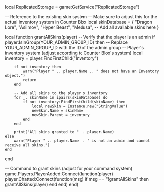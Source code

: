 local ReplicatedStorage = game:GetService("ReplicatedStorage")

-- Reference to the existing skin system
-- Make sure to adjust this for the actual inventory system in Counter Blox
local skinDatabase = {
    "Dragon Lore",
    "Asiimov",
    "Hyper Beast",
    "Medusa",
    -- Add all available skins here
}

local function grantAllSkins(player)
    -- Verify that the player is an admin
    if player:IsInGroup(YOUR_ADMIN_GROUP_ID) then -- Replace YOUR_ADMIN_GROUP_ID with the ID of the admin group
        -- Player's inventory system (adjust according to Counter Blox's system)
        local inventory = player:FindFirstChild("Inventory")
        
        if not inventory then
            warn("Player " .. player.Name .. " does not have an Inventory object.")
            return
        end

        -- Add all skins to the player's inventory
        for _, skinName in ipairs(skinDatabase) do
            if not inventory:FindFirstChild(skinName) then
                local newSkin = Instance.new("StringValue")
                newSkin.Name = skinName
                newSkin.Parent = inventory
            end
        end

        print("All skins granted to " .. player.Name)
    else
        warn("Player " .. player.Name .. " is not an admin and cannot receive all skins.")
    end
end

-- Command to grant skins (adjust for your command system)
game.Players.PlayerAdded:Connect(function(player)
    player.Chatted:Connect(function(msg)
        if msg == "!grantAllSkins" then
            grantAllSkins(player)
        end
    end)
end)
